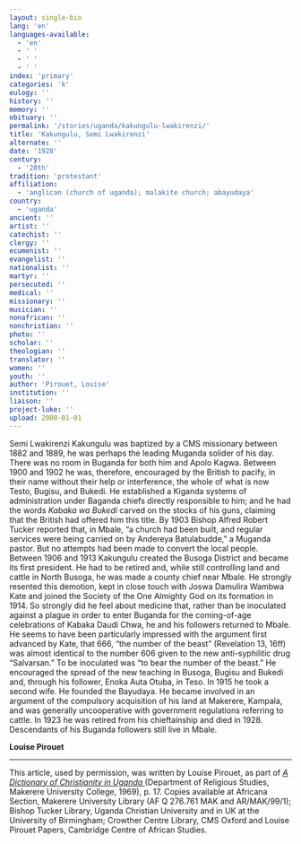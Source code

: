 ```yaml
---
layout: single-bio
lang: 'en'
languages-available:
  - 'en'
  - ' '
  - ' '
  - ' '
index: 'primary'
categories: 'k'
eulogy: ''
history: ''
memory: ''
obituary: ''
permalink: '/stories/uganda/kakungulu-lwakirenzi/'
title: 'Kakungulu, Semi Lwakirenzi'
alternate: ''
date: '1928'
century:
  - '20th'
tradition: 'protestant'
affiliation:
  - 'anglican (church of uganda); malakite church; abayudaya'
country:
  - 'uganda'
ancient: ''
artist: ''
catechist: ''
clergy: ''
ecumenist: ''
evangelist: ''
nationalist: ''
martyr: ''
persecuted: ''
medical: ''
missionary: ''
musician: ''
nonafrican: ''
nonchristian: ''
photo: ''
scholar: ''
theologian: ''
translator: ''
women: ''
youth: ''
author: 'Pirouet, Louise'
institution: ''
liaison: ''
project-luke: ''
upload: 2000-01-01
---
```



Semi Lwakirenzi Kakungulu was baptized by a CMS missionary between 1882 and 1889, he was perhaps the leading Muganda solider of his day. There was no room in Buganda for both him and Apolo Kagwa. Between 1900 and 1902 he was, therefore, encouraged by the British to pacify, in their name without their help or interference, the whole of what is now Testo, Bugisu, and Bukedi. He established a Kiganda systems of administration under Baganda chiefs directly responsible to him; and he had the words *Kabaka wa Bukedi* carved on the stocks of his guns, claiming that the British had offered him this title. By 1903 Bishop Alfred Robert Tucker reported that, in Mbale, “a church had been built, and regular services were being carried on by Andereya Batulabudde,” a Muganda pastor. But no attempts had been made to convert the local people. Between 1906 and 1913 Kakungulu created the Busoga District and became its first president. He had to be retired and, while still controlling land and cattle in North Busoga, he was made a county chief near Mbale. He strongly resented this demotion, kept in close touch with Joswa Damulira Wambwa Kate and joined the Society of the One Almighty God on its formation in 1914. So strongly did he feel about medicine that, rather than be inoculated against a plague in order to enter Buganda for the coming-of-age celebrations of Kabaka Daudi Chwa, he and his followers returned to Mbale. He seems to have been particularly impressed with the argument first advanced by Kate, that 666, “the number of the beast” (Revelation 13, 16ff) was almost identical to the number 606 given to the new anti-syphilitic drug “Salvarsan.” To be inoculated was “to bear the number of the beast.” He encouraged the spread of the new teaching in Busoga, Bugisu and Bukedi and, through his follower, Enoka Auta Otuba, in Teso. In 1915 he took a second wife. He founded the Bayudaya. He became involved in an argument of the compulsory acquisition of his land at Makerere, Kampala, and was generally uncooperative with government regulations referring to cattle. In 1923 he was retired from his chieftainship and died in 1928. Descendants of his Buganda followers still live in Mbale.

**Louise Pirouet**

---

This article, used by permission, was written by Louise Pirouet, as part of *[A Dictionary of Christianity in Uganda ](pirouet-foreword.html)*(Department of Religious Studies, Makerere University College, 1969), p. 17. Copies available at Africana Section, Makerere University Library (AF Q 276.761 MAK and AR/MAK/99/1); Bishop Tucker Library, Uganda Christian University and in UK at the University of Birmingham; Crowther Centre Library, CMS Oxford and Louise Pirouet Papers, Cambridge Centre of African Studies.